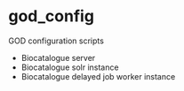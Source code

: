 god_config
==========

GOD configuration scripts

* Biocatalogue server
* Biocatalogue solr instance
* Biocatalogue delayed job worker instance

